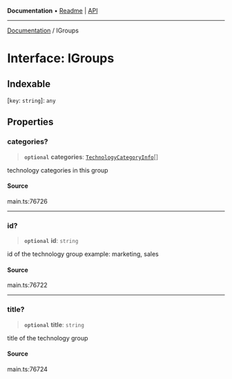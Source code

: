 **Documentation** • [Readme](../README.md) \| [API](../globals.md)

***

[Documentation](../README.md) / IGroups

# Interface: IGroups

## Indexable

 \[`key`: `string`\]: `any`

## Properties

### categories?

> **`optional`** **categories**: [`TechnologyCategoryInfo`](../classes/TechnologyCategoryInfo.md)[]

technology categories in this group

#### Source

main.ts:76726

***

### id?

> **`optional`** **id**: `string`

id of the technology group
example:
marketing, sales

#### Source

main.ts:76722

***

### title?

> **`optional`** **title**: `string`

title of the technology group

#### Source

main.ts:76724
